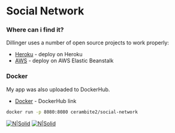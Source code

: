 # Social Network

### Where can i find it?

Dillinger uses a number of open source projects to work properly:

* [Heroku] - deploy on Heroku
* [AWS] - deploy on AWS Elastic Beanstalk

### Docker
My app was also uploaded to DockerHub.

* [Docker] - DockerHub link

```sh
docker run -p 8080:8080 cerambite2/social-network
```


   [Heroku]: <https://itech-social-network.herokuapp.com>
   [AWS]: <http://itechart-socialapp.zf2pmztija.us-east-1.elasticbeanstalk.com>
   [Docker]: <https://cloud.docker.com/u/cerambite2/repository/docker/cerambite2/social-network>

[![N|Solid](https://pp.userapi.com/c854028/v854028243/1ea22/v-SujsuMODo.jpg)](https://itech-social-network.herokuapp.com)
[![N|Solid](https://pp.userapi.com/c854028/v854028243/1ea2b/e2kmgHQrAkM.jpg)](https://itech-social-network.herokuapp.com)